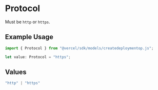 # Protocol

Must be `http` or `https`.

## Example Usage

```typescript
import { Protocol } from "@vercel/sdk/models/createdeploymentop.js";

let value: Protocol = "https";
```

## Values

```typescript
"http" | "https"
```